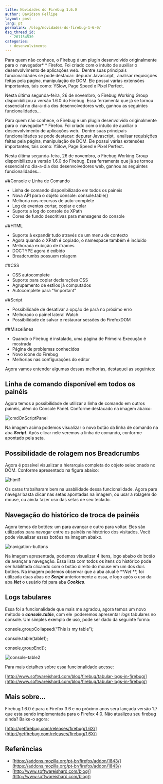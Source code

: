 ```yaml
---
title: Novidades do Firebug 1.6.0
author: Davidson Fellipe
layout: post
lang: pt
permalink: /blog/novidades-do-firebug-1-6-0/
dsq_thread_id:
  - 261154530
categories:
  - desenvolvimento
---
```

Para quem não conhece, o Firebug é um plugin desenvolvido originalmente para o  navegador* * Firefox. Foi criado com o intuito de auxiliar o desenvolvimento de aplicações web.  Dentre suas principais funcionalidades se pode destacar: depurar Javascript,  analisar requisições feitas pela página, manipulação de DOM. Ele possui várias extensões importantes, tais como: YSlow, Page Speed e Pixel Perfect.

Nesta última segunda-feira, 26 de novembro, o Firebug Working Group disponibilizou a versão 1.6.0 do Firebug. Essa ferramenta que já se tornou essencial no dia-a-dia dos desenvolvedores web, ganhou as seguintes funcionalidades…

Para quem não conhece, o Firebug é um plugin desenvolvido originalmente para o  navegador* * Firefox. Foi criado com o intuito de auxiliar o desenvolvimento de aplicações web.  Dentre suas principais funcionalidades se pode destacar: depurar Javascript,  analisar requisições feitas pela página, manipulação de DOM. Ele possui várias extensões importantes, tais como: YSlow, Page Speed e Pixel Perfect.

Nesta última segunda-feira, 26 de novembro, o Firebug Working Group disponibilizou a versão 1.6.0 do Firebug. Essa ferramenta que já se tornou essencial no dia-a-dia dos desenvolvedores web, ganhou as seguintes funcionalidades…

##Console e Linha de Comando
*   Linha de comando disponibilizado em todos os painéis
*   Nova API para o objeto console: console.table()
*   Melhoria nos recursos de auto-complete
*   Log de eventos cortar, copiar e colar
*   Suporte a log do console de XPath
*   Cores de fundo descritivas para mensagens do console

##HTML 
*   Suporte à expandir tudo através de um menu de contexto
*   Agora quando o XPath é copiado, o namespace também é incluído
*   Melhorada exibição de iframes
*   DOCTYPE agora é exibido
*   Breadcrumbs possuem rolagem

##CSS 
*   CSS autocomplete
*   Suporte para copiar declarações CSS
*   Agrupamento de estilos já computados
*   Autocomplete para “!important”

##Script 
*   Possibilidade de desativar a opção de pará no próximo erro
*   Melhorado o painel lateral Watch
*   Possibilidade de salvar e restaurar sessões do FirefoxDOM

##Miscelânea 
*   Quando o Firebug é instalado, uma página de Primeira Execução é mostrada
*   Página de problemas conhecidos
*   Novo ícone do Firebug
*   Melhorias nas configurações do editor


Agora vamos entender algumas dessas melhorias, destaquei as seguintes:

## Linha de comando disponível em todos os painéis

Agora temos a possibilidade de utilizar a linha de comando em outros painéis, além do Console Panel. Conforme destacado na imagem abaixo:

![][1]

 [1]: http://fellipe.com/wp-content/uploads/2010/12/cmdOnScriptPanel.png "cmdOnScriptPanel"

Na imagem acima podemos visualizar o novo botão da linha de comando na aba ***Script***. Após clicar nele veremos a linha de comando, conforme apontado pela seta.

## Possibilidade de rolagem nos Breadcrumbs

Agora é possível visualizar a hierarquia completa do objeto selecionado no DOM. Conforme apresentado na figura abaixo:

![][2]

 [2]: /assets/img/html1.png "html1"

Os caras trabalharam bem na usabilidade dessa funcionalidade. Agora para navegar basta clicar nas setas apontadas na imagem, ou usar a rolagem do mouse, ou ainda fazer uso das setas de seu teclado.

## Navegação do histórico de troca de painéis

Agora temos de botões: um para avançar e outro para voltar. Eles são utilizados para navegar entre os painéis no histórico dos visitados. Você pode visualizar esses botões na imagem abaixo.

![][3]

 [3]: /assets/img/navigation-buttons.jpg "navigation-buttons"

Na imagem apresentada, podemos visualizar 4 itens, logo abaixo do botão de avançar a navegação. Essa lista com todos os itens do histórico pode ser habilitada clicando com o botão direito do mouse em um dos dois botões. Na imagem podemos observar que a aba atual é ***Net* **, foi utilizada duas abas de ***Script*** anteriormente a essa, e logo após o uso da aba ***Net*** o usuário foi para aba ***Cookies***.

## Logs tabulares

Essa foi a funcionalidade que mais me agradou, agora temos um novo método o ***console.table***, com ele  poderemos apresentar *logs* tabulares no console. Um simples exemplo de uso, pode ser dado da seguinte forma:

console.groupCollapsed(“This is my table”);

console.table(table1);

console.groupEnd();

![][4]

 [4]: /assets/img/console-table2.jpg "console-table2"

Para mais detalhes sobre essa funcionalidade acesse: 

[http://www.softwareishard.com/blog/firebug/tabular-logs-in-firebug/](http://www.softwareishard.com/blog/firebug/tabular-logs-in-firebug/)


## Mais sobre…

Firebug 1.6.0 é para o Firefox 3.6 e no próximo anos será lançada versão 1.7 que esta sendo implementada para o Firefox 4.0. Não atualizou seu firebug ainda? Baixe-o agora:

[http://getfirebug.com/releases/firebug/1.6X/](http://getfirebug.com/releases/firebug/1.6X/)

## Referências
*   [https://addons.mozilla.org/pt-br/firefox/addon/1843/](https://addons.mozilla.org/pt-br/firefox/addon/1843/)
*   [http://www.softwareishard.com/blog/](http://www.softwareishard.com/blog/)